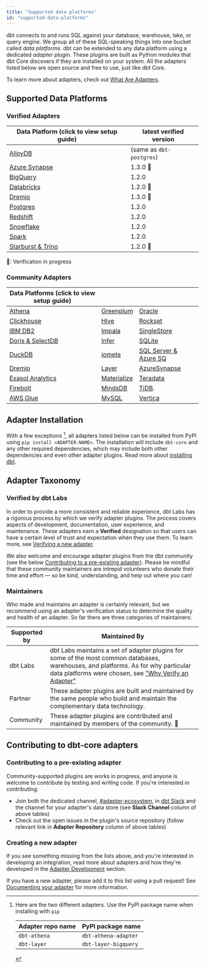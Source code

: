 ```yaml
---
title: "Supported data platforms"
id: "supported-data-platforms"
---
```


dbt connects to and runs SQL against your database, warehouse, lake, or query engine. We group all of these SQL-speaking things into one bucket called _data platforms_. dbt can be extended to any data platform using a dedicated _adapter plugin_. These plugins are built as Python modules that dbt Core discovers if they are installed on your system. All the adapters listed below are open source and free to use, just like dbt Core.

To learn more about adapters, check out [What Are Adapters](/guides/dbt-ecosystem/adapter-development/1-what-are-adapters).

## Supported Data Platforms

### Verified Adapters

| Data Platform (click to view setup guide) | latest verified version  |
| ----------------------------------------- | ------------------------ |
| [AlloyDB](alloydb-setup)                  | (same as `dbt-postgres`) |
| [Azure Synapse](azuresynapse-setup)       | 1.3.0 :construction:     |
| [BigQuery](bigquery-setup)                | 1.2.0                    |
| [Databricks](databricks-setup)            | 1.2.0 :construction:     |
| [Dremio](dremio-setup)                    | 1.3.0 :construction:     |
| [Postgres](postgres-setup)                | 1.2.0                    |
| [Redshift](redshift-setup)                | 1.2.0                    |
| [Snowflake](snowflake-setup)              | 1.2.0                    |
| [Spark](spark-setup)                      | 1.2.0                    |
| [Starburst & Trino](trino-setup)          | 1.2.0 :construction:     |
:construction:: Verification in progress

### Community Adapters

| Data Platforms (click to view setup guide) |                                  |                                      |                                                                   
|--------------------------------------------|----------------------------------|--------------------------------------|
| [Athena](athena-setup)                     | [Greenplum](greenplum-setup)     | [Oracle](oracle-setup)               |
| [Clickhouse](clickhouse-setup)             | [Hive](hive-setup)               | [Rockset](rockset-setup)             |
| [IBM DB2](ibmdb2-setup)                    | [Impala](impala-setup)           | [SingleStore](singlestore-setup)     |
| [Doris & SelectDB](doris-setup)            | [Infer](infer-setup)             | [SQLite](sqlite-setup)               |
| [DuckDB](duckdb-setup)                     | [iomete](iomete-setup)           | [SQL Server & Azure SQ](mssql-setup) |
| [Dremio](dremio-setup)                     | [Layer](layer-setup)             | [AzureSynapse](azuresynapse-setup)   |
| [Exasol Analytics](exasol-setup)           | [Materialize](materialize-setup) | [Teradata](teradata-setup)           |
| [Firebolt](firebolt-setup)                 | [MindsDB](mindsdb-setup)         | [TiDB](tidb-setup).                  |
| [AWS Glue](glue-setup)                     | [MySQL](mysql-setup)             | [Vertica](vertica-setup)             |

## Adapter Installation

With a few exceptions [^1], all adapters listed below can be installed from PyPI using `pip install <ADAPTER-NAME>`. The installation will include `dbt-core` and any other required dependencies, which may include both other dependencies and even other adapter plugins. Read more about [installing dbt](/docs/get-started/installation).

## Adapter Taxonomy

### Verified by dbt Labs

In order to provide a more consistent and reliable experience, dbt Labs has a rigorous process by which we verify adapter plugins. The process covers aspects of development, documentation, user experience, and maintenance. These adapters earn a **Verified** designation so that users can have a certain level of trust and expectation when they use them. To learn more, see [Verifying a new adapter](/guides/dbt-ecosystem/adapter-development/7-verifying-a-new-adapter).

We also welcome and encourage adapter plugins from the dbt community (see the below [Contributing to a pre-existing adapter](#contributing-to-a-pre-existing-adapter)). Please be mindful that these community maintainers are intrepid volunteers who donate their time and effort &mdash; so be kind, understanding, and help out where you can!

### Maintainers

Who made and maintains an adapter is certainly relevant, but we recommend using an adapter's verification status to determine the quality and health of an adapter. So far there are three categories of maintainers:

| Supported by | Maintained By                                                                                                                                                                                                                                  |
| ------------ | ---------------------------------------------------------------------------------------------------------------------------------------------------------------------------------------------------------------------------------------------- |
| dbt Labs     | dbt Labs maintains a set of adapter plugins for some of the most common databases, warehouses, and platforms. As for why particular data platforms were chosen, see ["Why Verify an Adapter"](7-verifying-a-new-adapter#why-verify-an-adapter) |
| Partner      | These adapter plugins are built and maintained by the same people who build and maintain the complementary data technology.                                                                                                                     |
| Community    | These adapter plugins are contributed and maintained by members of the community. 🌱                                                                                                                                                           |


## Contributing to dbt-core adapters

### Contributing to a pre-existing adapter

Community-supported plugins are works in progress, and anyone is welcome to contribute by testing and writing code. If you're interested in contributing:

- Join both the dedicated channel, [#adapter-ecosystem](https://getdbt.slack.com/archives/C030A0UF5LM), in [dbt Slack](https://community.getdbt.com/) and the channel for your adapter's data store (see **Slack Channel** column of above tables)
- Check out the open issues in the plugin's source repository (follow relevant link in **Adapter Repository** column of above tables)

### Creating a new adapter

If you see something missing from the lists above, and you're interested in developing an integration, read more about adapters and how they're developed in the  [Adapter Development](/guides/dbt-ecosystem/adapter-development/1-what-are-adapters) section.

If you have a new adapter, please add it to this list using a pull request! See [Documenting your adapter](5-documenting-a-new-adapter) for more information.

[^1]: Here are the two different adapters. Use the PyPI package name when installing with `pip`

    | Adapter repo name | PyPI package name    |
    | ----------------- | -------------------- |
    | `dbt-athena`      | `dbt-athena-adapter` |
    | `dbt-layer`       | `dbt-layer-bigquery` |
